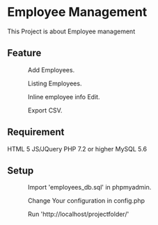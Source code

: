 <h1> Employee Management </h1>

This Project is about Employee management 

Feature
-----
<ul>
	<ol>Add Employees.</ol>
	<ol>Listing Employees.</ol>
	<ol>Inline employee info Edit.</ol>
	<ol>Export CSV.</ol>
</ul>


Requirement
-----------
HTML 5
JS/JQuery
PHP 7.2 or higher
MySQL 5.6



Setup
-------
<ul>
	<ol>Import 'employees_db.sql' in phpmyadmin.</ol>
	<ol>Change Your configuration in config.php</ol>
	<ol>Run 'http://localhost/projectfolder/'</ol>
</ul>